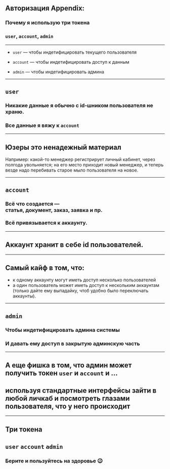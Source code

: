 ## Авторизация Appendix:

### Почему я использую три токена

### `user`, `account`, `admin`

-----

- `user` — чтобы индетифицировать текущего пользователя

- `account` — чтобы индетифицировать доступ к данным

- `admin` — чтобы индетифицировать админа

-----

## `user`

### Никакие данные я обычно с id-шником пользователя не храню.

### Все данные я вяжу к `account`

-----

## Юзеры это ненадежный материал

Например: какой-то менеджер регистрирует личный кабинет, через полгода увольняется; на его место приходит новый менеджер, и теперь везде надо перебивать старое мыло пользователя на новое.

-----

## `account`

### Всё что создается —<br/>статья, документ, заказ, заявка и пр. <br/><br/>Всё привязывается к аккаунту.

-----

## Аккаунт хранит в себе id пользователей.

-----

## Самый кайф в том, что:

- к одному аккаунту могут иметь доступ несколько пользователей
- а один пользователь может иметь доступ к нескольким аккаунтам (только дайте ему выпадайку, чтоб удобно было переключать аккаунты).

-----

## `admin`

### Чтобы индетифицировать админа системы

### И давать ему доступ в закрытую админскую часть

-----

## А еще фишка в том, что админ может получить токен `user` и `account` и ...

## используя стандартные интерфейсы зайти в любой  личкаб и посмотреть глазами пользователя, что у него происходит<!-- .element: class="fragment" -->

-----

## Три токена

## `user` `account` `admin`

### Берите и пользуйтесь на здоровье 😉